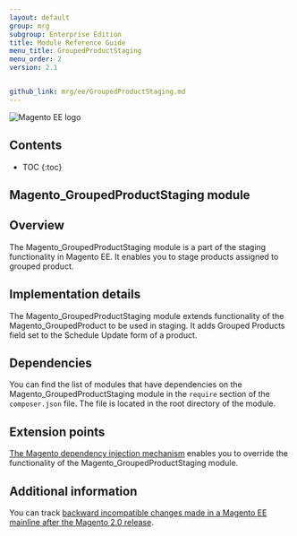 ```yaml
---
layout: default
group: mrg
subgroup: Enterprise Edition
title: Module Reference Guide
menu_title: GroupedProductStaging
menu_order: 2
version: 2.1


github_link: mrg/ee/GroupedProductStaging.md
---
```


![Magento EE logo]({{site.baseurl}}common/images/ee-only_large.png)

<h2>Contents</h2>

* TOC
{:toc}

## Magento_GroupedProductStaging module

## Overview

The Magento_GroupedProductStaging module is a part of the staging functionality in Magento EE. It enables you to stage products assigned to grouped product.

## Implementation details

The Magento_GroupedProductStaging module extends functionality of the Magento_GroupedProduct to be used in staging. It adds Grouped Products field set to the Schedule Update form of a product.

## Dependencies

You can find the list of modules that have dependencies on the Magento_GroupedProductStaging module in the `require` section of the `composer.json` file. The file is located in the root directory of the module.

## Extension points

[The Magento dependency injection mechanism](http://devdocs.magento.com/guides/v2.1/extension-dev-guide/depend-inj.html) enables you to override the functionality of the Magento_GroupedProductStaging module.

## Additional information

You can track [backward incompatible changes made in a Magento EE mainline after the Magento 2.0 release](http://devdocs.magento.com/guides/v2.0/release-notes/changes/ee_changes.html).
